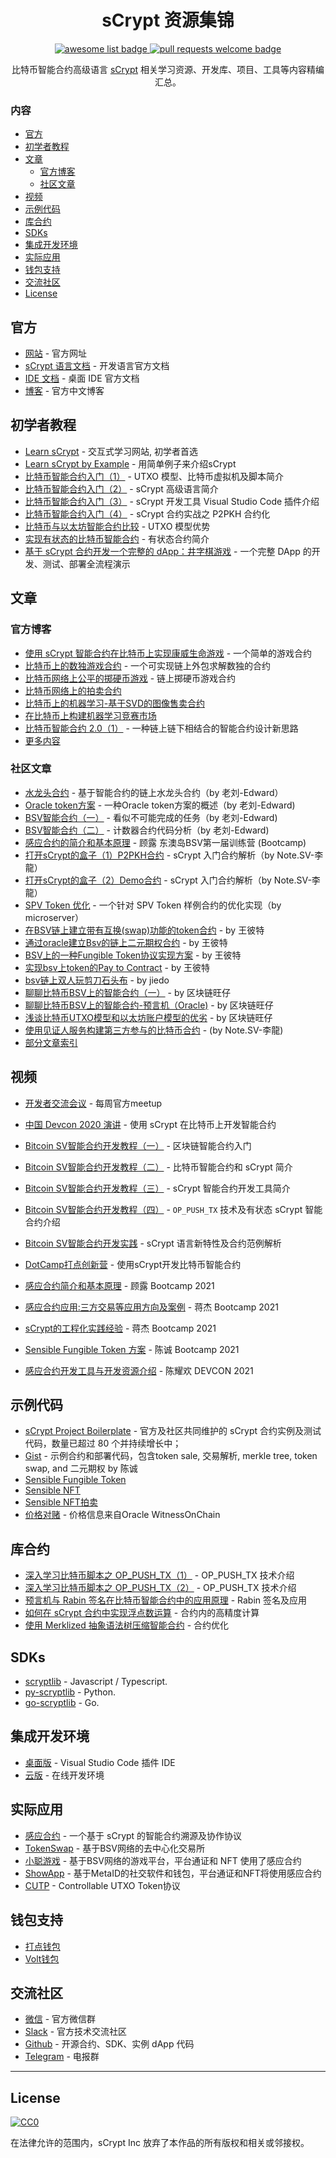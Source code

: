 <div align="center">
  <h1 align="center">sCrypt 资源集锦</h1>
  <p align="center">
    <a href="https://github.com/sindresorhus/awesome">
      <img alt="awesome list badge" src="https://cdn.rawgit.com/sindresorhus/awesome/d7305f38d29fed78fa85652e3a63e154dd8e8829/media/badge.svg">
    </a>
    <a href="http://makeapullrequest.com">
      <img alt="pull requests welcome badge" src="https://img.shields.io/badge/PRs-welcome-brightgreen.svg?style=flat">
    </a>
  </p>
  
  <p align="center">比特币智能合约高级语言 <a href="https://scrypt.io">sCrypt</a> 相关学习资源、开发库、项目、工具等内容精编汇总。</p>
  
</div>

### 内容

- [官方](#官方)
- [初学者教程](#初学者教程)
- [文章](#文章)
  - [官方博客](#官方博客)
  - [社区文章](#社区文章)
- [视频](#视频)
- [示例代码](#示例代码)
- [库合约](#库合约)
- [SDKs](#sdks)
- [集成开发环境](#集成开发环境)
- [实际应用](#实际应用)
- [钱包支持](#钱包支持)
- [交流社区](#交流社区)
- [License](#license)


## 官方

- [网站](https://scrypt.io) - 官方网址
- [sCrypt 语言文档](https://scryptdoc.readthedocs.io/zh_CN/latest/syntax.html) - 开发语言官方文档
- [IDE 文档](https://scrypt-ide.readthedocs.io/zh_CN/latest/index.html) - 桌面 IDE 官方文档
- [博客](https://blog.csdn.net/freedomhero) - 官方中文博客

## 初学者教程

- [Learn sCrypt](https://learn.scrypt.io/?lang=zh) - 交互式学习网站, 初学者首选
- [Learn sCrypt by Example](https://by-example.scrypt.io) - 用简单例子来介绍sCrypt
- [比特币智能合约入门（1）](https://blog.csdn.net/freedomhero/article/details/106801904) - UTXO 模型、比特币虚拟机及脚本简介
- [比特币智能合约入门（2）](https://blog.csdn.net/freedomhero/article/details/107104952) - sCrypt 高级语言简介
- [比特币智能合约入门（3）](https://blog.csdn.net/freedomhero/article/details/107127341) - sCrypt 开发工具 Visual Studio Code 插件介绍
- [比特币智能合约入门（4）](https://blog.csdn.net/freedomhero/article/details/107235041) - sCrypt 合约实战之 P2PKH 合约化
-  [比特币与以太坊智能合约比较](https://blog.csdn.net/freedomhero/article/details/117924646) - UTXO 模型优势
- [实现有状态的比特币智能合约](https://blog.csdn.net/freedomhero/article/details/107307306) - 有状态合约简介
-  [基于 sCrypt 合约开发一个完整的 dApp：井字棋游戏](https://blog.csdn.net/freedomhero/article/details/115419901) - 一个完整 DApp 的开发、测试、部署全流程演示


## 文章

### 官方博客

- [使用 sCrypt 智能合约在比特币上实现康威生命游戏](https://blog.csdn.net/freedomhero/article/details/111152834) - 一个简单的游戏合约
- [比特币上的数独游戏合约](https://blog.csdn.net/freedomhero/article/details/112758212) - 一个可实现链上外包求解数独的合约
- [比特币网络上公平的掷硬币游戏](https://blog.csdn.net/freedomhero/article/details/114257034) - 链上掷硬币游戏合约
- [比特币网络上的拍卖合约](https://blog.csdn.net/freedomhero/article/details/114638176) 
- [比特币上的机器学习-基于SVD的图像售卖合约](https://blog.csdn.net/freedomhero/article/details/115856795)
- [在比特币上构建机器学习竞赛市场](https://blog.csdn.net/freedomhero/article/details/119204702)
- [比特币智能合约 2.0（1）](https://blog.csdn.net/freedomhero/article/details/115862217) - 一种链上链下相结合的智能合约设计新思路
- [更多内容](https://blog.csdn.net/freedomhero)

### 社区文章

- [水龙头合约](https://blog.csdn.net/Edward_sv/article/details/109119838) - 基于智能合约的链上水龙头合约（by 老刘-Edward）
- [Oracle token方案](https://blog.csdn.net/Edward_sv/article/details/110977950) - 一种Oracle token方案的概述（by 老刘-Edward)
- [BSV智能合约（一）](https://blog.csdn.net/Edward_sv/article/details/106688515) - 看似不可能完成的任务（by 老刘-Edward)
- [BSV智能合约（二）](https://blog.csdn.net/Edward_sv/article/details/106688661) - 计数器合约代码分析（by 老刘-Edward)
- [感应合约的简介和基本原理](https://gulu-dev.com/post/2021/2021-05-01-sensible-intro) - 顾露 东澳岛BSV第一届训练营 (Bootcamp)
- [打开sCrypt的盒子（1）P2PKH合约](https://blog.csdn.net/weixin_47461167/article/details/108368848?spm=1001.2014.3001.5501) - sCrypt 入门合约解析（by Note.SV-李龍）
-  [打开sCrypt的盒子（2）Demo合约](https://blog.csdn.net/weixin_47461167/article/details/108390203?spm=1001.2014.3001.5501) - sCrypt 入门合约解析（by Note.SV-李龍）
-  [SPV Token 优化](https://powping.com/posts/28182efcc5b7ea2bf726e56599d58deb19b8b3933782e4174ce1af03e09cd359/comments/2e3545f5365472f33f01826c06a173dd394a326811deed3eacecc8e8917c273f#_2e3545f5365472f33f01826c06a173dd394a326811deed3eacecc8e8917c273f) - 一个针对 SPV Token 样例合约的优化实现（by microserver）
-  [在BSV链上建立带有互换(swap)功能的token合约](https://zhuanlan.zhihu.com/p/312024053) - by 王彼特
-  [通过oracle建立Bsv的链上二元期权合约](https://zhuanlan.zhihu.com/p/276215975) - by 王彼特
-  [BSV上的一种Fungible Token协议实现方案](https://zhuanlan.zhihu.com/p/349992213) - by 王彼特
-  [实现bsv上token的Pay to Contract](https://zhuanlan.zhihu.com/p/335212771) - by 王彼特
-  [bsv链上双人玩剪刀石头布](https://blog.csdn.net/jiedo/article/details/111187530) - by jiedo
-  [聊聊比特币BSV上的智能合约（一）](https://zhuanlan.zhihu.com/p/352208466) - by 区块链旺仔
-  [聊聊比特币BSV上的智能合约-预言机（Oracle)](https://zhuanlan.zhihu.com/p/356192260) - by 区块链旺仔
-  [浅谈比特币UTXO模型和以太坊账户模型的优劣](https://zhuanlan.zhihu.com/p/264882173) - by 区块链旺仔
-  [使用见证人服务构建第三方参与的比特币合约](https://blog.csdn.net/weixin_47461167/article/details/117662439) - (by Note.SV-李龍)
- [部分文章索引](https://wiki.bsv.info/scrypt)

## 视频

- [开发者交流会议](https://space.bilibili.com/1294122227/channel/seriesdetail?sid=538938) - 每周官方meetup
- [中国 Devcon 2020 演讲](https://www.bilibili.com/video/BV1yT4y1L7gx) - 使用 sCrypt 在比特币上开发智能合约
- [Bitcoin SV智能合约开发教程（一）](https://live.csdn.net/v/145948?ops_request_misc=%257B%2522request%255Fid%2522%253A%2522162877393716780255210029%2522%252C%2522scm%2522%253A%252220140713.130102334.pc%255Fvideo.%2522%257D&request_id=162877393716780255210029&biz_id=&utm_medium=distribute.pc_search_result.none-task-short_video-2~video~first_rank_v2~rank_v29-8-145948.nonecase&utm_term=bitcoin+sv) - 区块链智能合约入门
- [Bitcoin SV智能合约开发教程（二）](https://live.csdn.net/v/146834?ops_request_misc=%257B%2522request%255Fid%2522%253A%2522162877393716780255210029%2522%252C%2522scm%2522%253A%252220140713.130102334.pc%255Fvideo.%2522%257D&request_id=162877393716780255210029&biz_id=&utm_medium=distribute.pc_search_result.none-task-short_video-2~video~first_rank_v2~rank_v29-11-146834.nonecase&utm_term=bitcoin+sv) - 比特币智能合约和 sCrypt 简介
- [Bitcoin SV智能合约开发教程（三）](https://live.csdn.net/v/148403?ops_request_misc=%257B%2522request%255Fid%2522%253A%2522162877393716780255210029%2522%252C%2522scm%2522%253A%252220140713.130102334.pc%255Fvideo.%2522%257D&request_id=162877393716780255210029&biz_id=&utm_medium=distribute.pc_search_result.none-task-short_video-2~video~first_rank_v2~rank_v29-10-148403.nonecase&utm_term=bitcoin+sv) - sCrypt 智能合约开发工具简介
- [Bitcoin SV智能合约开发教程（四）](https://live.csdn.net/v/156027?ops_request_misc=%257B%2522request%255Fid%2522%253A%2522162877393716780255210029%2522%252C%2522scm%2522%253A%252220140713.130102334.pc%255Fvideo.%2522%257D&request_id=162877393716780255210029&biz_id=&utm_medium=distribute.pc_search_result.none-task-short_video-2~video~first_rank_v2~rank_v29-13-156027.nonecase&utm_term=bitcoin+sv) - `OP_PUSH_TX` 技术及有状态 sCrypt 智能合约介绍
- [Bitcoin SV智能合约开发实践](https://www.bilibili.com/video/BV1EZ4y1F7r7?p=8) - sCrypt 语言新特性及合约范例解析
- [DotCamp打点创新营](https://www.bilibili.com/video/BV1kr4y1c76Y?share_source=copy_web) - 使用sCrypt开发比特币智能合约

- [感应合约简介和基本原理](https://www.bilibili.com/video/BV1EZ4y1F7r7?p=10) - 顾露 Bootcamp 2021
- [感应合约应用:三方交易等应用方向及案例](https://www.bilibili.com/video/BV1EZ4y1F7r7?p=12) - 蒋杰 Bootcamp 2021
- [sCrypt的工程化实践经验](https://www.bilibili.com/video/BV1EZ4y1F7r7?p=9) - 蒋杰 Bootcamp 2021
- [Sensible Fungible Token 方案](https://www.bilibili.com/video/BV1EZ4y1F7r7?p=11) - 陈诚 Bootcamp 2021
- [感应合约开发工具与开发资源介绍](https://www.bilibili.com/video/BV1H34y197kX) - 陈耀欢 DEVCON 2021

## 示例代码

- [sCrypt Project Boilerplate](https://github.com/sCrypt-Inc/boilerplate) - 官方及社区共同维护的 sCrypt 合约实例及测试代码，数量已超过 80 个并持续增长中；
- [Gist](https://gist.github.com/ccoincash) - 示例合约和部署代码，包含token sale, 交易解析, merkle tree, token swap, and 二元期权 by 陈诚
- [Sensible Fungible Token](https://github.com/sensible-contract/token_sensible)
- [Sensible NFT](https://github.com/sensible-contract/nft)
- [Sensible NFT拍卖](https://github.com/sensible-contract/nft-auction-js)
- [价格对赌](https://gist.github.com/gitzhou/7f4f8709590995ac8b7c008d7860bada) - 价格信息来自Oracle WitnessOnChain

## 库合约

- [深入学习比特币脚本之 OP_PUSH_TX（1）](https://blog.csdn.net/freedomhero/article/details/107306604) - OP_PUSH_TX 技术介绍
- [深入学习比特币脚本之 OP_PUSH_TX（2）](https://blog.csdn.net/freedomhero/article/details/107333738) - OP_PUSH_TX 技术介绍
- [预言机与 Rabin 签名在比特币智能合约中的应用原理](https://blog.csdn.net/freedomhero/article/details/107237537)  - Rabin 签名及应用
- [如何在 sCrypt 合约中实现浮点数运算](https://blog.csdn.net/freedomhero/article/details/118709814) - 合约内的高精度计算
- [使用 Merklized 抽象语法树压缩智能合约](https://blog.csdn.net/freedomhero/article/details/119301247) - 合约优化


## SDKs

- [scryptlib](https://github.com/sCrypt-Inc/scryptlib) - Javascript / Typescript.
- [py-scryptlib](https://github.com/sCrypt-Inc/py-scryptlib) - Python.
- [go-scryptlib](https://github.com/sCrypt-Inc/go-scryptlib) - Go.


## 集成开发环境

- [桌面版](https://marketplace.visualstudio.com/items?itemName=bsv-scrypt.sCrypt) - Visual Studio Code 插件 IDE
- [云版](https://scrypt.studio) - 在线开发环境


## 实际应用
- [感应合约](https://sensiblecontract.org/) - 一个基于 sCrypt 的智能合约溯源及协作协议
- [TokenSwap](https://tswap.io) - 基于BSV网络的去中心化交易所
- [小聪游戏](https://satoplay.com/pc.html) - 基于BSV网络的游戏平台，平台通证和 NFT 使用了感应合约
- [ShowApp](https://show.sv/) - 基于MetaID的社交软件和钱包，平台通证和NFT将使用感应合约
- [CUTP](https://github.com/CUTP) - Controllable UTXO Token协议

## 钱包支持

- [打点钱包](https://www.dotwallet.com/en/article/269)
- [Volt钱包](https://volt.id/#/)


## 交流社区

- [微信](https://scrypt.io/static/img/wechat-qrcode.jpg) - 官方微信群
- [Slack](https://join.slack.com/t/scryptworkspace/shared_invite/enQtNzQ1OTMyNDk1ODU3LTJmYjE5MGNmNDZhYmYxZWM4ZGY2MTczM2NiNTIxYmFhNTVjNjE5MGYwY2UwNDYxMTQyNGU2NmFkNTY5MmI1MWM) - 官方技术交流社区
- [Github](https://github.com/sCrypt-Inc) - 开源合约、SDK、实例 dApp 代码
- [Telegram](https://t.me/joinchat/GwaRAxKT16JjXyHt5PuhHw) - 电报群


---

## License

[![CC0](https://mirrors.creativecommons.org/presskit/buttons/88x31/svg/cc-zero.svg)](https://creativecommons.org/publicdomain/zero/1.0/)

在法律允许的范围内，sCrypt Inc 放弃了本作品的所有版权和相关或邻接权。